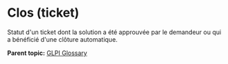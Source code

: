 Clos (ticket)
=============

Statut d'un ticket dont la solution a été approuvée par le demandeur ou
qui a bénéficié d'une clôture automatique.

**Parent topic:** [GLPI Glossary](../../glpi/glossary.html)
